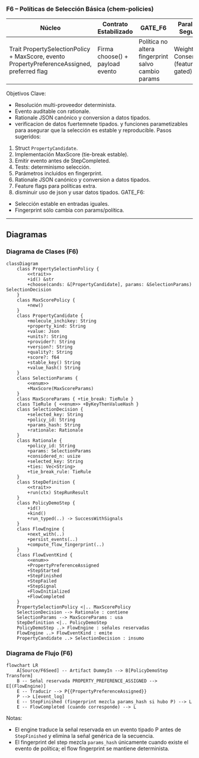 ### F6 – Políticas de Selección Básica (chem-policies)

| Núcleo                                                                                      | Contrato Estabilizado           | GATE_F6                                            | Paralelo Seguro                      |
| ------------------------------------------------------------------------------------------- | ------------------------------- | -------------------------------------------------- | ------------------------------------ |
| Trait PropertySelectionPolicy + MaxScore, evento PropertyPreferenceAssigned, preferred flag | Firma choose() + payload evento | Política no altera fingerprint salvo cambio params | Weighted / Consensus (feature gated) |

Objetivos Clave:

- Resolución multi-proveedor determinista.
- Evento auditable con rationale.
- Rationale JSON canónico y conversion a datos tipados.
- verificacion de datos fuertemnete tipados. y funciones parametizables para asegurar que la selección es estable y reproducible.
  Pasos sugeridos:

1. Struct `PropertyCandidate`.
2. Implementación MaxScore (tie-break estable).
3. Emitir evento antes de StepCompleted.
4. Tests: determinismo selección.
5. Parámetros incluidos en fingerprint.
6. Rationale JSON canónico y conversion a datos tipados.
7. Feature flags para políticas extra.
8. disminuir uso de json y usar datos tipados.
   GATE_F6:

- Selección estable en entradas iguales.
- Fingerprint sólo cambia con params/política.

---

## Diagramas

### Diagrama de Clases (F6)

```mermaid
classDiagram
	class PropertySelectionPolicy {
		<<trait>>
		+id() &str
		+choose(cands: &[PropertyCandidate], params: &SelectionParams) SelectionDecision
	}
	class MaxScorePolicy {
		+new()
	}
	class PropertyCandidate {
		+molecule_inchikey: String
		+property_kind: String
		+value: Json
		+units?: String
		+provider?: String
		+version?: String
		+quality?: String
		+score?: f64
		+stable_key() String
		+value_hash() String
	}
	class SelectionParams {
		<<enum>>
		+MaxScore(MaxScoreParams)
	}
	class MaxScoreParams { +tie_break: TieRule }
	class TieRule { <<enum>> +ByKeyThenValueHash }
	class SelectionDecision {
		+selected_key: String
		+policy_id: String
		+params_hash: String
		+rationale: Rationale
	}
	class Rationale {
		+policy_id: String
		+params: SelectionParams
		+considered_n: usize
		+selected_key: String
		+ties: Vec<String>
		+tie_break_rule: TieRule
	}
	class StepDefinition {
		<<trait>>
		+run(ctx) StepRunResult
	}
	class PolicyDemoStep {
		+id()
		+kind()
		+run_typed(..) -> SuccessWithSignals
	}
	class FlowEngine {
		+next_with(..)
		+persist_events(..)
		+compute_flow_fingerprint(..)
	}
	class FlowEventKind {
		<<enum>>
		+PropertyPreferenceAssigned
		+StepStarted
		+StepFinished
		+StepFailed
		+StepSignal
		+FlowInitialized
		+FlowCompleted
	}
	PropertySelectionPolicy <|.. MaxScorePolicy
	SelectionDecision --> Rationale : contiene
	SelectionParams --> MaxScoreParams : usa
	StepDefinition <|.. PolicyDemoStep
	PolicyDemoStep ..> FlowEngine : señales reservadas
	FlowEngine ..> FlowEventKind : emite
	PropertyCandidate ..> SelectionDecision : insumo
```

### Diagrama de Flujo (F6)

```mermaid
flowchart LR
	A[Source/F6Seed] -- Artifact DummyIn --> B[PolicyDemoStep Transform]
	B -- Señal reservada PROPERTY_PREFERENCE_ASSIGNED --> E[(FlowEngine)]
	E -- Traducir --> P{{PropertyPreferenceAssigned}}
	P --> L[event_log]
	E -- StepFinished (fingerprint mezcla params_hash si hubo P) --> L
	E -- FlowCompleted (cuando corresponde) --> L
```

Notas:

- El engine traduce la señal reservada en un evento tipado P antes de `StepFinished` y elimina la señal genérica de la secuencia.
- El fingerprint del step mezcla `params_hash` únicamente cuando existe el evento de política; el flow fingerprint se mantiene determinista.
